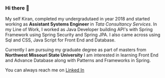 ### Hi there 👋

My self Kiran, completed my undergradutaed in year 2018 and started working as **Assistant Systems Engineer** in *Tata Consultancy Services*.
In my Line of Work, I worked as Java Developer building API's with Spring Framework using Spring Security and Spring JPA.
I also came across using Sql and CSS, Java Script for Front End and Database.


Currently I am pursuing my graduate degree as part of masters from **Northwest Missouri State University**
I am interested in learning Front End and Advance Database along with Patterns and Frameworks in Spring.

You can always reach me on [Linked In](https://in.linkedin.com/in/kiran-gundapuneni-35b01320b)


<!--
**kirangundapuneni/kirangundapuneni** is a ✨ _special_ ✨ repository because its `README.md` (this file) appears on your GitHub profile.

Here are some ideas to get you started:

- 🔭 I worked as 
- 🌱 I’m currently learning ...
- 👯 I’m looking to collaborate on ...
- 🤔 I’m looking for help with ...
- 💬 Ask me about ...
- 📫 How to reach me: ...
- 😄 Pronouns: ...
- ⚡ Fun fact: ...
-->
